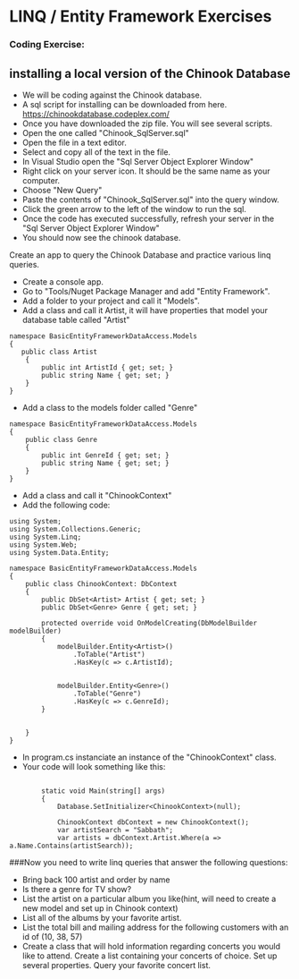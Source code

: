 # LINQ / Entity Framework Exercises

### Coding Exercise:
## installing a local version of the Chinook Database
* We will be coding against the Chinook database.
* A sql script for installing can be downloaded from here. https://chinookdatabase.codeplex.com/
* Once you have downloaded the zip file. You will see several scripts.
* Open the one called "Chinook_SqlServer.sql"
* Open the file in a text editor. 
* Select and copy all of the text in the file.
* In Visual Studio open the "Sql Server Object Explorer Window"
* Right click on your server icon. It should be the same name as your computer.
* Choose "New Query"
* Paste the contents of "Chinook_SqlServer.sql" into the query window.
* Click the green arrow to the left of the window to run the sql.
* Once the code has executed successfully, refresh your server in the "Sql Server Object Explorer Window"
* You should now see the chinook database. 

Create an app to query the Chinook Database and practice various linq queries. 
* Create a console app.
* Go to "Tools/Nuget Package Manager and add "Entity Framework".
* Add a folder to your project and call it "Models".
* Add a class and call it Artist, it will have properties that model your database table called "Artist"
```
namespace BasicEntityFrameworkDataAccess.Models
{
   public class Artist
    {
        public int ArtistId { get; set; }
        public string Name { get; set; }
    }
}

```
* Add a class to the models folder called "Genre"
```
namespace BasicEntityFrameworkDataAccess.Models
{
    public class Genre
    {
        public int GenreId { get; set; }
        public string Name { get; set; }
    }
}
```

* Add a class and call it "ChinookContext"
* Add the following code:
```
using System;
using System.Collections.Generic;
using System.Linq;
using System.Web;
using System.Data.Entity;

namespace BasicEntityFrameworkDataAccess.Models
{
    public class ChinookContext: DbContext
    {
        public DbSet<Artist> Artist { get; set; }
        public DbSet<Genre> Genre { get; set; }

        protected override void OnModelCreating(DbModelBuilder modelBuilder)
        {
            modelBuilder.Entity<Artist>()
                .ToTable("Artist")
                .HasKey(c => c.ArtistId);


            modelBuilder.Entity<Genre>()
                .ToTable("Genre")
                .HasKey(c => c.GenreId);
        }


    }
}
```
* In program.cs instanciate an instance of the "ChinookContext" class. 
* Your code will look something like this:
```

        static void Main(string[] args)
        {
            Database.SetInitializer<ChinookContext>(null);

            ChinookContext dbContext = new ChinookContext();
            var artistSearch = "Sabbath";
            var artists = dbContext.Artist.Where(a => a.Name.Contains(artistSearch));
```
###Now you need to write linq queries that answer the following questions:
 * Bring back 100 artist and order by name
 * Is there a genre for TV show?
 * List the artist on a particular album you like(hint, will need to create a new model and set up in Chinook context)
 * List all of the albums by your favorite artist.
 * List the total bill and mailing address for the following customers with an id of (10, 38, 57)
 * Create a class that will hold information regarding concerts you would like to attend. Create a list containing
    your concerts of choice. Set up several properties. Query your favorite concert list.
